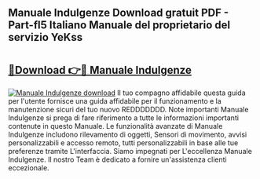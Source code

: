 ## Manuale Indulgenze Download gratuit PDF - Part-fl5 Italiano Manuale del proprietario del servizio YeKss

# <h2><a href="http://dfgqh9.blite.top/?on=Manuale+Indulgenze">🔗Download 👉🔴 Manuale Indulgenze</a></h2>

[![Manuale Indulgenze download](https://i.imgur.com/lujVjoI.png)](http://dfgqh9.blite.top/?on=Manuale+Indulgenze)
Il tuo compagno affidabile questa guida per l'utente fornisce una guida affidabile per il funzionamento e la manutenzione sicuri del tuo nuovo REDDDDDDD. Note importanti Manuale Indulgenze si prega di fare riferimento a tutte le informazioni importanti contenute in questo Manuale. Le funzionalità avanzate di Manuale Indulgenze includono rilevamento di oggetti, Sensori di movimento, avvisi personalizzabili e accesso remoto, tutti personalizzabili in base alle tue preferenze tramite L'interfaccia. Siamo impegnati per L'eccellenza Manuale Indulgenze. Il nostro Team è dedicato a fornire un'assistenza clienti eccezionale.
